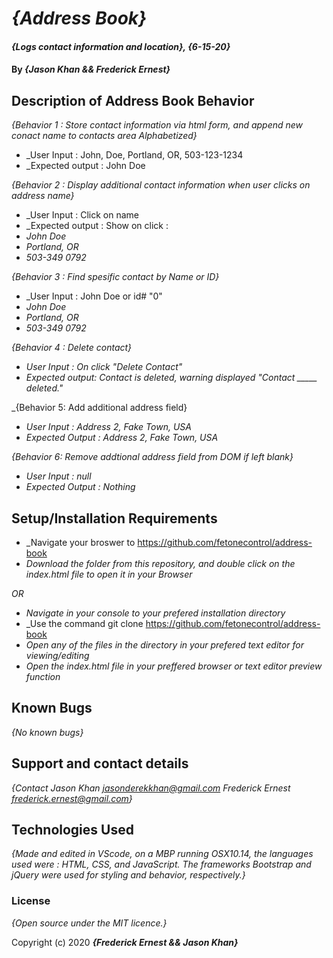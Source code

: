 # _{Address Book}_

#### _{Logs contact information and location}, {6-15-20}_

#### By _**{Jason Khan && Frederick Ernest}**_

## Description of Address Book Behavior 

_{Behavior 1 : Store contact information via html form, and append new conact name to contacts area Alphabetized}_

* _User Input : John, Doe, Portland, OR, 503-123-1234
* _Expected output : John Doe

_{Behavior 2 : Display additional contact information when user clicks on address name}_

* _User Input : Click on name
* _Expected output : Show on click :
* _John Doe_
* _Portland, OR_
* _503-349 0792_

_{Behavior 3 : Find spesific contact by Name or ID}_

* _User Input : John Doe or id# "0"
* _John Doe_
* _Portland, OR_
* _503-349 0792_

_{Behavior 4 : Delete contact}_

* _User Input : On click "Delete Contact"_
* _Expected output: Contact is deleted, warning displayed "Contact _____ deleted."_

_{Behavior 5: Add additional address field}

* _User Input : Address 2, Fake Town, USA_
* _Expected Output : Address 2, Fake Town, USA_

_{Behavior 6: Remove addtional address field from DOM if left blank}_

* _User Input : null_
* _Expected Output : Nothing_

## Setup/Installation Requirements

* _Navigate your broswer to https://github.com/fetonecontrol/address-book
* _Download the folder from this repository, and double click on the index.html file to open it in your Browser_

_OR_

* _Navigate in your console to your prefered installation directory_
* _Use the command git clone https://github.com/fetonecontrol/address-book
* _Open any of the files in the directory in your prefered text editor for viewing/editing_
* _Open the index.html file in your preffered browser or text editor preview function_


## Known Bugs

_{No known bugs}_

## Support and contact details

_{Contact Jason Khan <jasonderekkhan@gmail.com> Frederick Ernest <frederick.ernest@gmail.com>}_

## Technologies Used

_{Made and edited in VScode, on a MBP running OSX10.14, the languages used were : HTML, CSS, and JavaScript. The frameworks Bootstrap and jQuery were used for styling and behavior, respectively.}_

### License

*{Open source under the MIT licence.}*

Copyright (c) 2020 **_{Frederick Ernest && Jason Khan}_**
